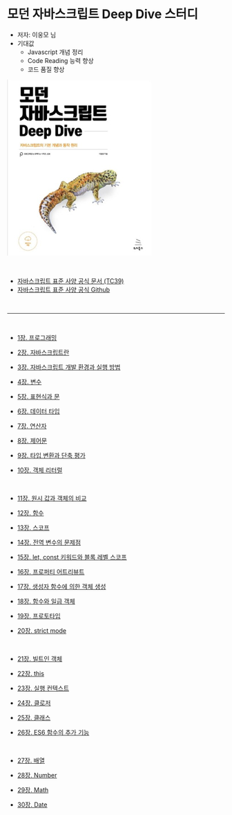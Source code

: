 # 모던 자바스크립트 Deep Dive 스터디

* 저자: 이웅모 님
* 기대값
    * Javascript 개념 정리
    * Code Reading 능력 향상
    * 코드 품질 향상

<img src="./readmeAssets/모던%20자바스크립트.jpg" /><br />

<br />

* [자바스크립트 표준 사양 공식 문서 (TC39)](https://tc39.es/)
* [자바스크립트 표준 사양 공식 Github](https://github.com/tc39)



<br /><hr /><br />



* [1장. 프로그래밍](https://github.com/Chocobe/-Study-modern-js-deep-dive/tree/master/01%EC%9E%A5-%ED%94%84%EB%A1%9C%EA%B7%B8%EB%9E%98%EB%B0%8D)

* [2장. 자바스크립트란](https://github.com/Chocobe/-Study-modern-js-deep-dive/tree/master/02%EC%9E%A5-%EC%9E%90%EB%B0%94%EC%8A%A4%ED%81%AC%EB%A6%BD%ED%8A%B8%EB%9E%80)

* [3장. 자바스크립트 개발 환경과 실행 방법](https://github.com/Chocobe/-Study-modern-js-deep-dive/tree/master/03%EC%9E%A5-%EC%9E%90%EB%B0%94%EC%8A%A4%ED%81%AC%EB%A6%BD%ED%8A%B8%20%EA%B0%9C%EB%B0%9C%20%ED%99%98%EA%B2%BD%EA%B3%BC%20%EC%8B%A4%ED%96%89%20%EB%B0%A9%EB%B2%95)

* [4장. 변수](https://github.com/Chocobe/-Study-modern-js-deep-dive/tree/master/04%EC%9E%A5-%EB%B3%80%EC%88%98)

* [5장. 표현식과 문](https://github.com/Chocobe/-Study-modern-js-deep-dive/tree/master/05%EC%9E%A5-%ED%91%9C%ED%98%84%EC%8B%9D%EA%B3%BC%20%EB%AC%B8)

* [6장. 데이터 타입](https://github.com/Chocobe/-Study-modern-js-deep-dive/tree/master/06%EC%9E%A5-%EB%8D%B0%EC%9D%B4%ED%84%B0%20%ED%83%80%EC%9E%85)

* [7장. 연산자](https://github.com/Chocobe/-Study-modern-js-deep-dive/tree/master/07%EC%9E%A5-%EC%97%B0%EC%82%B0%EC%9E%90)

* [8장. 제어문](https://github.com/Chocobe/-Study-modern-js-deep-dive/tree/master/08%EC%9E%A5-%EC%A0%9C%EC%96%B4%EB%AC%B8)

* [9장. 타입 변환과 단축 평가](https://github.com/Chocobe/-Study-modern-js-deep-dive/tree/master/09%EC%9E%A5-%ED%83%80%EC%9E%85%20%EB%B3%80%ED%99%98%EA%B3%BC%20%EB%8B%A8%EC%B6%95%20%ED%8F%89%EA%B0%80)

* [10장. 객체 리터럴](https://github.com/Chocobe/-Study-modern-js-deep-dive/tree/master/10%EC%9E%A5-%EA%B0%9D%EC%B2%B4%20%EB%A6%AC%ED%84%B0%EB%9F%B4)



<br />



* [11장. 원시 값과 객체의 비교](https://github.com/Chocobe/-Study-modern-js-deep-dive/tree/master/11%EC%9E%A5-%EC%9B%90%EC%8B%9C%20%EA%B0%92%EA%B3%BC%20%EA%B0%9D%EC%B2%B4%EC%9D%98%20%EB%B9%84%EA%B5%90)

* [12장. 함수](https://github.com/Chocobe/-Study-modern-js-deep-dive/tree/master/12%EC%9E%A5-%ED%95%A8%EC%88%98)

* [13장. 스코프](https://github.com/Chocobe/-Study-modern-js-deep-dive/tree/master/13%EC%9E%A5-%EC%8A%A4%EC%BD%94%ED%94%84)

* [14장. 전역 변수의 문제점](https://github.com/Chocobe/-Study-modern-js-deep-dive/tree/master/14%EC%9E%A5-%EC%A0%84%EC%97%AD%20%EB%B3%80%EC%88%98%EC%9D%98%20%EB%AC%B8%EC%A0%9C%EC%A0%90)

* [15장. let, const 키워드와 블록 레벨 스코프](https://github.com/Chocobe/-Study-modern-js-deep-dive/tree/master/15%EC%9E%A5-let_const_%ED%82%A4%EC%9B%8C%EB%93%9C%EC%99%80_%EB%B8%94%EB%A1%9D_%EB%A0%88%EB%B2%A8_%EC%8A%A4%EC%BD%94%ED%94%84)

* [16장. 프로퍼티 어트리뷰트](https://github.com/Chocobe/-Study-modern-js-deep-dive/tree/master/16%EC%9E%A5-%ED%94%84%EB%A1%9C%ED%8D%BC%ED%8B%B0_%EC%96%B4%ED%8A%B8%EB%A6%AC%EB%B7%B0%ED%8A%B8)

* [17장. 생성자 함수에 의한 객체 생성](https://github.com/Chocobe/-Study-modern-js-deep-dive/tree/master/17%EC%9E%A5-%EC%83%9D%EC%84%B1%EC%9E%90%20%ED%95%A8%EC%88%98%EC%97%90%20%EC%9D%98%ED%95%9C%20%EA%B0%9D%EC%B2%B4%20%EC%83%9D%EC%84%B1)

* [18장. 함수와 일급 객체](https://github.com/Chocobe/-Study-modern-js-deep-dive/tree/master/18%EC%9E%A5-%ED%95%A8%EC%88%98%EC%99%80%20%EC%9D%BC%EA%B8%89%20%EA%B0%9D%EC%B2%B4)

* [19장. 프로토타입](https://github.com/Chocobe/-Study-modern-js-deep-dive/tree/master/19%EC%9E%A5-%ED%94%84%EB%A1%9C%ED%86%A0%ED%83%80%EC%9E%85)

* [20장. strict mode](https://github.com/Chocobe/-Study-modern-js-deep-dive/tree/master/20%EC%9E%A5-strict%20mode)



<br />



* [21장. 빌트인 객체](https://github.com/Chocobe/-Study-modern-js-deep-dive/tree/master/21%EC%9E%A5-%EB%B9%8C%ED%8A%B8%EC%9D%B8%20%EA%B0%9D%EC%B2%B4)

* [22장. this](https://github.com/Chocobe/-Study-modern-js-deep-dive/tree/master/22%EC%9E%A5-this)

* [23장. 실행 컨텍스트](https://github.com/Chocobe/-Study-modern-js-deep-dive/tree/master/23%EC%9E%A5-%EC%8B%A4%ED%96%89%20%EC%BB%A8%ED%85%8D%EC%8A%A4%ED%8A%B8)

* [24장. 클로저](https://github.com/Chocobe/-Study-modern-js-deep-dive/tree/master/24%EC%9E%A5-%ED%81%B4%EB%A1%9C%EC%A0%80)

* [25장. 클래스](https://github.com/Chocobe/-Study-modern-js-deep-dive/tree/master/25%EC%9E%A5-%ED%81%B4%EB%9E%98%EC%8A%A4)

* [26장. ES6 함수의 추가 기능](https://github.com/Chocobe/-Study-modern-js-deep-dive/tree/master/26%EC%9E%A5-ES6%20%ED%95%A8%EC%88%98%EC%9D%98%20%EC%B6%94%EA%B0%80%20%EA%B8%B0%EB%8A%A5)



<br />



* [27장. 배열](https://github.com/Chocobe/-Study-modern-js-deep-dive/tree/master/27%EC%9E%A5-%EB%B0%B0%EC%97%B4)

* [28장. Number](https://github.com/Chocobe/-Study-modern-js-deep-dive/tree/master/28%EC%9E%A5-Number)

* [29장. Math](https://github.com/Chocobe/-Study-modern-js-deep-dive/tree/master/29%EC%9E%A5-Math)

* [30장. Date](https://github.com/Chocobe/-Study-modern-js-deep-dive/tree/master/30%EC%9E%A5-Date)
